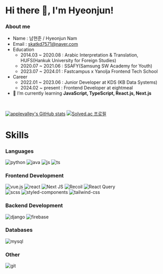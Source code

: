 # Hi there 👋, I'm Hyeonjun!
### About me 
- Name : 남현준 / Hyeonjun Nam
- Email : skatkd7571@naver.com
- Education
  - 2014.03 ~ 2020.08 : Arabic Interpretation & Translation, HUFS(Hankuk University for Foreign Studies) 
  - 2020.07 ~ 2021.06 : SSAFY(Samsung SW Academy for Youth)
  - 2023.07 ~ 2024.01 : Fastcampus x Yanolja Frontend Tech School 
- Career
  - 2022.01 ~ 2023.06 : Junior Developer at KDS (KB Data Systems)
  - 2024.02 ~ present : Frontend Developer at eightmeal
- 🌱 I’m currently learning <b>JavaScript, TypeScript, React.js, Next.js</b>

<br>

[![applevalley's GitHub stats](https://github-readme-stats.vercel.app/api?username=applevalley)](https://github.com/anuraghazra/github-readme-stats)
[![Solved.ac
프로필](http://mazassumnida.wtf/api/v2/generate_badge?boj=dividend)](https://solved.ac/dividend)

<!--
**applevalley/applevalley** is a ✨ _special_ ✨ repository because its `README.md` (this file) appears on your GitHub profile.

Here are some ideas to get you started:

- 🔭 I’m currently working on ...
- 🌱 I’m currently learning ...
- 👯 I’m looking to collaborate on ...
- 🤔 I’m looking for help with ...
- 💬 Ask me about ...
- 📫 How to reach me: ...
- 😄 Pronouns: ...
- ⚡ Fun fact: ...
-->

<!-- [![Gmail Badge](https://img.shields.io/badge/Gmail-d14836?style=flat-square&logo=Gmail&logoColor=white&link=mailto:snugyun01@gmail.com)](mailto:namsy13@gmail.com) -->

# Skills
<h3 align="left">Languages</h3>

  ![python](https://img.shields.io/badge/Python-3776AB?style=for-the-badge&logo=python&logoColor=white)
  ![java](https://img.shields.io/badge/Java-ED8B00?style=for-the-badge&logo=openjdk&logoColor=white)
  ![js](https://img.shields.io/badge/JavaScript-F7DF1E?style=for-the-badge&logo=JavaScript&logoColor=white)
  ![ts](https://img.shields.io/badge/TypeScript-007ACC?style=for-the-badge&logo=typescript&logoColor=white)


<h3 align="left">Frontend Development</h3>

  ![vue.js](https://img.shields.io/badge/Vue.js-35495E?style=for-the-badge&logo=vue.js&logoColor=4FC08D)
  ![react](https://img.shields.io/badge/React-20232A?style=for-the-badge&logo=react&logoColor=61DAFB)
  ![Next JS](https://img.shields.io/badge/Next-black?style=for-the-badge&logo=next.js&logoColor=white)
  ![Recoil](https://img.shields.io/badge/Recoil-3578E5?style=for-the-badge&logo=recoil&logoColor=white)
  ![React Query](https://img.shields.io/badge/-React%20Query-FF4154?style=for-the-badge&logo=react%20query&logoColor=white)
  <br/>
  ![scss](https://img.shields.io/badge/Sass-CC6699?style=for-the-badge&logo=sass&logoColor=white)
  ![styled-components](https://img.shields.io/badge/styled--components-DB7093?style=for-the-badge&logo=styled-components&logoColor=white)
  ![tailwind-css](https://img.shields.io/badge/Tailwind_CSS-38B2AC?style=for-the-badge&logo=tailwind-css&logoColor=white)


<h3 align="left">Backend Development</h3>

  ![django](https://img.shields.io/badge/Django-092E20?style=for-the-badge&logo=django&logoColor=white)
  ![firebase](https://img.shields.io/badge/firebase-FFCA28?style=for-the-badge&logo=firebase&logoColor=white)
       

<h3 align="left">Databases</h3>

  ![mysql](https://img.shields.io/badge/MySQL-00000F?style=for-the-badge&logo=mysql&logoColor=white)


<h3 align="left">Other</h3>

  ![git](https://img.shields.io/badge/GIT-E44C30?style=for-the-badge&logo=git&logoColor=white)

